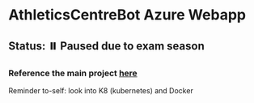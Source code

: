 # AthleticsCentreBot Azure Webapp
## Status: ⏸️ Paused due to exam season
### Reference the main project [here](https://github.com/Robert336/AthleticsCentreBot)

Reminder to-self: look into K8 (kubernetes) and Docker


